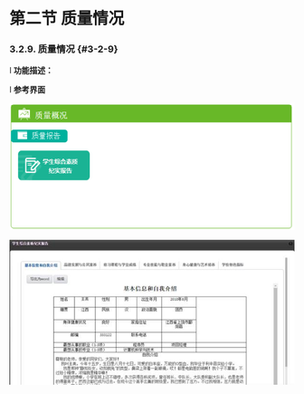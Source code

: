# 第二节 质量情况



### 3.2.9.      质量情况 {#3-2-9}

l  **功能描述：**

l  **参考界面**

![](/assets/image095.png)

![](/assets/image096.jpg)